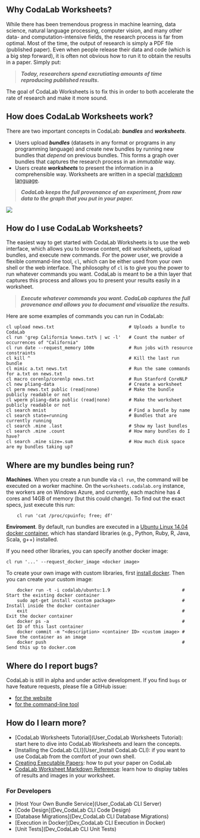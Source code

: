 ## **Why CodaLab Worksheets?**

While there has been tremendous progress in machine learning, data science, natural language processing, computer vision, and many other data- and computation-intensive fields, the research process is far from optimal.  Most of the time, the output of research is simply a PDF file (published paper).  Even when people release their data and code (which is a big step forward), it is often not obvious how to run it to obtain the results in a paper.  Simply put:

> ***Today, researchers spend excrutiating amounts of time reproducing published results.***

The goal of CodaLab Worksheets is to fix this in order to both accelerate the rate of research and make it more sound.

## **How does CodaLab Worksheets work?**

There are two important concepts in CodaLab: ***bundles*** and ***worksheets***.

- Users upload ***bundles*** (datasets in any format or programs in any programming
  language) and create new bundles by running new bundles that *depend* on
  previous bundles.  This forms a graph over bundles that captures the research
  process in an *immutable* way.
- Users create ***worksheets*** to present the information in a comprehensible
  way.  Worksheets are written in a special [markdown
  language](https://github.com/codalab/codalab/wiki/User_Worksheet-Markdown).

> ***CodaLab keeps the full provenance of an experiment, from raw data to the graph that you put in your paper.***

<a href="http://www.codalab.org"><img src="https://github.com/codalab/codalab/wiki/images/worksheets-schema.png" /></a>

## **How do I use CodaLab Worksheets?**

The easiest way to get started with CodaLab Worksheets is to use the web interface, which allows you to browse content, edit worksheets, upload bundles, and execute new commands.  For the power user, we provide a flexible command-line tool, `cl`, which can be either used from your own shell or the web interface.  The philosophy of `cl` is to give you the power to run whatever commands you want.  CodaLab is meant to be a thin layer that captures this process and allows you to present your results easily in a worksheet.

> ***Execute whatever commands you want.  CodaLab captures the full provenance and allows you to document and visualize the results.***

Here are some examples of commands you can run in CodaLab:

    cl upload news.txt                            # Uploads a bundle to CodaLab
    cl run 'grep California %news.txt% | wc -l'   # Count the number of occurrences of "California"
    cl run date --request_memory 100m             # Run jobs with resource constraints
    cl kill ^                                     # Kill the last run bundle
    cl mimic a.txt news.txt                       # Run the same commands for a.txt on news.txt
    cl macro corenlp/corenlp news.txt             # Run Stanford CoreNLP
    cl new pliang-data                            # Create a worksheet
    cl perm news.txt public (read|none)           # Make the bundle publicly readable or not
    cl wperm pliang-data public (read|none)       # Make the worksheet publicly readable or not
    cl search mnist                               # Find a bundle by name
    cl search state=running                       # Bundles that are currently running
    cl search .mine .last                         # Show my last bundles
    cl search .mine .count                        # How many bundles do I have?
    cl search .mine size=.sum                     # How much disk space are my bundles taking up?

## **Where are my bundles being run?**

**Machines**.  When you create a run bundle via `cl run`, the command will be executed on a worker machine.  On the `worksheets.codalab.org` instance, the workers are on Windows Azure, and currently, each machine
has 4 cores and 14GB of memory (but this could change).  To find out the exact specs, just execute this run:

        cl run 'cat /proc/cpuinfo; free; df'

**Enviroment**.  By default, run bundles are executed in a [Ubuntu Linux 14.04 docker
container](https://registry.hub.docker.com/u/codalab/ubuntu/), which has
standard libraries (e.g., Python, Ruby, R, Java, Scala, g++) installed.

If you need other libraries, you can specify another docker image:

    cl run '...' --request_docker_image <docker image>

To create your own image with custom libraries, first [install docker](Dev_CodaLab-CLI-Execution-in-Docker).  Then you can create your custom image:

        docker run -t -i codalab/ubuntu:1.9                           # Start the existing docker container
        sudo apt-get install <custom package>                         # Install inside the docker container
        exit                                                          # Exit the docker container
        docker ps -a                                                  # Get ID of this last container
        docker commit -m "<description> <container ID> <custom image> # Save the container as an image
        docker push                                                   # Send this up to docker.com

## **Where do I report bugs?**

CodaLab is still in alpha and under active development.  If you find `bugs` or have feature
requests, please file a GitHub issue:

- [for the website](https://github.com/codalab/codalab/issues/new)
- [for the command-line tool](https://github.com/codalab/codalab-cli/issues/new)

## **How do I learn more?**

* [CodaLab Worksheets Tutorial](User_CodaLab Worksheets Tutorial): start here to dive into CodaLab Worksheets and learn the concepts.
* [Installing the CodaLab CLI](User_Install CodaLab CLI): if you want to use CodaLab from the comfort of your own shell.
* [Creating Executable Papers](Executable-Papers): how to put your paper on CodaLab
* [CodaLab Worksheet Markdown Reference](User_Worksheet-Markdown): learn how to display tables of results and images in your worksheet.

### For Developers

* [Host Your Own Bundle Service](User_CodaLab CLI Server)
* [Code Design](Dev_CodaLab CLI Code Design)
* [Database Migrations](Dev_CodaLab CLI Database Migrations)
* [Execution in Docker](Dev_CodaLab CLI Execution in Docker)
* [Unit Tests](Dev_CodaLab CLI Unit Tests)